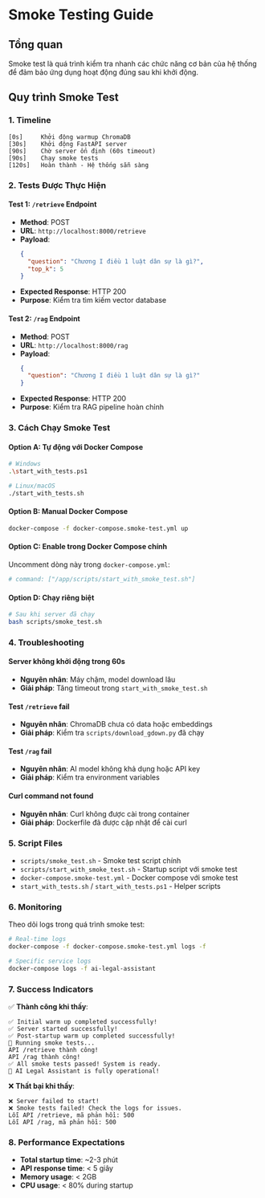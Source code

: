 # Smoke Testing Guide

## Tổng quan

Smoke test là quá trình kiểm tra nhanh các chức năng cơ bản của hệ thống để đảm bảo ứng dụng hoạt động đúng sau khi khởi động.

## Quy trình Smoke Test

### 1. Timeline

```
[0s]     Khởi động warmup ChromaDB
[30s]    Khởi động FastAPI server  
[90s]    Chờ server ổn định (60s timeout)
[90s]    Chạy smoke tests
[120s]   Hoàn thành - Hệ thống sẵn sàng
```

### 2. Tests Được Thực Hiện

#### Test 1: `/retrieve` Endpoint
- **Method**: POST
- **URL**: `http://localhost:8000/retrieve`
- **Payload**: 
  ```json
  {
    "question": "Chương I điều 1 luật dân sự là gì?",
    "top_k": 5
  }
  ```
- **Expected Response**: HTTP 200
- **Purpose**: Kiểm tra tìm kiếm vector database

#### Test 2: `/rag` Endpoint  
- **Method**: POST
- **URL**: `http://localhost:8000/rag`
- **Payload**:
  ```json
  {
    "question": "Chương I điều 1 luật dân sự là gì?"
  }
  ```
- **Expected Response**: HTTP 200
- **Purpose**: Kiểm tra RAG pipeline hoàn chỉnh

### 3. Cách Chạy Smoke Test

#### Option A: Tự động với Docker Compose
```bash
# Windows
.\start_with_tests.ps1

# Linux/macOS  
./start_with_tests.sh
```

#### Option B: Manual Docker Compose
```bash
docker-compose -f docker-compose.smoke-test.yml up
```

#### Option C: Enable trong Docker Compose chính
Uncomment dòng này trong `docker-compose.yml`:
```yaml
# command: ["/app/scripts/start_with_smoke_test.sh"]
```

#### Option D: Chạy riêng biệt
```bash
# Sau khi server đã chạy
bash scripts/smoke_test.sh
```

### 4. Troubleshooting

#### Server không khởi động trong 60s
- **Nguyên nhân**: Máy chậm, model download lâu
- **Giải pháp**: Tăng timeout trong `start_with_smoke_test.sh`

#### Test `/retrieve` fail
- **Nguyên nhân**: ChromaDB chưa có data hoặc embeddings
- **Giải pháp**: Kiểm tra `scripts/download_gdown.py` đã chạy

#### Test `/rag` fail  
- **Nguyên nhân**: AI model không khả dụng hoặc API key
- **Giải pháp**: Kiểm tra environment variables

#### Curl command not found
- **Nguyên nhân**: Curl không được cài trong container
- **Giải pháp**: Dockerfile đã được cập nhật để cài curl

### 5. Script Files

- `scripts/smoke_test.sh` - Smoke test script chính
- `scripts/start_with_smoke_test.sh` - Startup script với smoke test
- `docker-compose.smoke-test.yml` - Docker compose với smoke test
- `start_with_tests.sh` / `start_with_tests.ps1` - Helper scripts

### 6. Monitoring

Theo dõi logs trong quá trình smoke test:
```bash
# Real-time logs
docker-compose -f docker-compose.smoke-test.yml logs -f

# Specific service logs
docker-compose logs -f ai-legal-assistant
```

### 7. Success Indicators

✅ **Thành công khi thấy**:
```
✅ Initial warm up completed successfully!
✅ Server started successfully!  
✅ Post-startup warm up completed successfully!
🧪 Running smoke tests...
API /retrieve thành công!
API /rag thành công!
✅ All smoke tests passed! System is ready.
🎉 AI Legal Assistant is fully operational!
```

❌ **Thất bại khi thấy**:
```
❌ Server failed to start!
❌ Smoke tests failed! Check the logs for issues.
Lỗi API /retrieve, mã phản hồi: 500
Lỗi API /rag, mã phản hồi: 500
```

### 8. Performance Expectations

- **Total startup time**: ~2-3 phút
- **API response time**: < 5 giây
- **Memory usage**: < 2GB
- **CPU usage**: < 80% during startup
